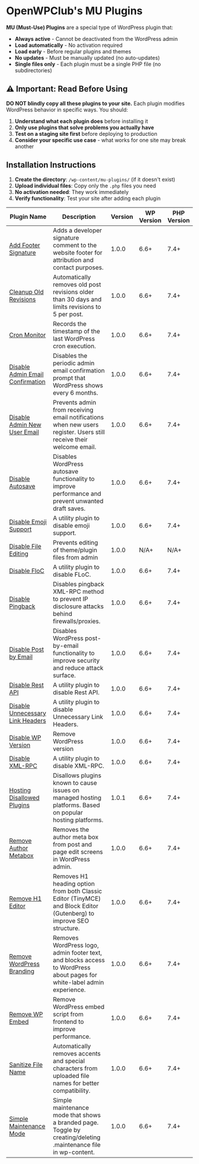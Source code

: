# OpenWPClub's MU Plugins

**MU (Must-Use) Plugins** are a special type of WordPress plugin that:

- **Always active** - Cannot be deactivated from the WordPress admin
- **Load automatically** - No activation required
- **Load early** - Before regular plugins and themes
- **No updates** - Must be manually updated (no auto-updates)
- **Single files only** - Each plugin must be a single PHP file (no subdirectories)

## ⚠️ Important: Read Before Using

**DO NOT blindly copy all these plugins to your site.** Each plugin modifies WordPress behavior in specific ways. You should:

1. **Understand what each plugin does** before installing it
2. **Only use plugins that solve problems you actually have**
3. **Test on a staging site first** before deploying to production
4. **Consider your specific use case** - what works for one site may break another

## Installation Instructions

1. **Create the directory**: `/wp-content/mu-plugins/` (if it doesn't exist)
2. **Upload individual files**: Copy only the `.php` files you need
3. **No activation needed**: They work immediately
4. **Verify functionality**: Test your site after adding each plugin

<!-- PLUGIN_LIST_START -->
| Plugin Name | Description | Version | WP Version | PHP Version |
|-------------|-------------|---------|------------|-------------|
| [Add Footer Signature](https://openwpclub.com) | Adds a developer signature comment to the website footer for attribution and contact purposes. | 1.0.0 | 6.6+ | 7.4+ |
| [Cleanup Old Revisions](https://openwpclub.com) | Automatically removes old post revisions older than 30 days and limits revisions to 5 per post. | 1.0.0 | 6.6+ | 7.4+ |
| [Cron Monitor](https://openwpclub.com) | Records the timestamp of the last WordPress cron execution. | 1.0.0 | 6.6+ | 7.4+ |
| [Disable Admin Email Confirmation](https://openwpclub.com) | Disables the periodic admin email confirmation prompt that WordPress shows every 6 months. | 1.0.0 | 6.6+ | 7.4+ |
| [Disable Admin New User Email](https://openwpclub.com) | Prevents admin from receiving email notifications when new users register. Users still receive their welcome email. | 1.0.0 | 6.6+ | 7.4+ |
| [Disable Autosave](https://openwpclub.com) | Disables WordPress autosave functionality to improve performance and prevent unwanted draft saves. | 1.0.0 | 6.6+ | 7.4+ |
| [Disable Emoji Support](https://openwpclub.com) | A utility plugin to disable emoji support. | 1.0.0 | 6.6+ | 7.4+ |
| [Disable File Editing](https://openwpclub.com) | Prevents editing of theme/plugin files from admin | 1.0.0 | N/A+ | N/A+ |
| [Disable FloC](https://openwpclub.com) | A utility plugin to disable FLoC. | 1.0.0 | 6.6+ | 7.4+ |
| [Disable Pingback](https://openwpclub.com) | Disables pingback XML-RPC method to prevent IP disclosure attacks behind firewalls/proxies. | 1.0.0 | 6.6+ | 7.4+ |
| [Disable Post by Email](https://openwpclub.com) | Disables WordPress post-by-email functionality to improve security and reduce attack surface. | 1.0.0 | 6.6+ | 7.4+ |
| [Disable Rest API](https://openwpclub.com) | A utility plugin to disable Rest API. | 1.0.0 | 6.6+ | 7.4+ |
| [Disable Unnecessary Link Headers](https://openwpclub.com) | A utility plugin to disable Unnecessary Link Headers. | 1.0.0 | 6.6+ | 7.4+ |
| [Disable WP Version](https://openwpclub.com) | Remove WordPress version | 1.0.0 | 6.6+ | 7.4+ |
| [Disable XML-RPC](https://openwpclub.com) | A utility plugin to disable XML-RPC. | 1.0.0 | 6.6+ | 7.4+ |
| [Hosting Disallowed Plugins](https://openwpclub.com) | Disallows plugins known to cause issues on managed hosting platforms. Based on popular hosting platforms. | 1.0.1 | 6.6+ | 7.4+ |
| [Remove Author Metabox](https://openwpclub.com) | Removes the author meta box from post and page edit screens in WordPress admin. | 1.0.0 | 6.6+ | 7.4+ |
| [Remove H1 Editor](https://openwpclub.com) | Removes H1 heading option from both Classic Editor (TinyMCE) and Block Editor (Gutenberg) to improve SEO structure. | 1.0.0 | 6.6+ | 7.4+ |
| [Remove WordPress Branding](https://openwpclub.com) | Removes WordPress logo, admin footer text, and blocks access to WordPress about pages for white-label admin experience. | 1.0.0 | 6.6+ | 7.4+ |
| [Remove WP Embed](https://openwpclub.com) | Remove WordPress embed script from frontend to improve performance. | 1.0.0 | 6.6+ | 7.4+ |
| [Sanitize File Name](https://openwpclub.com) | Automatically removes accents and special characters from uploaded file names for better compatibility. | 1.0.0 | 6.6+ | 7.4+ |
| [Simple Maintenance Mode](https://openwpclub.com) | Simple maintenance mode that shows a branded page. Toggle by creating/deleting .maintenance file in wp-content. | 1.0.0 | 6.6+ | 7.4+ |

<!-- PLUGIN_LIST_END -->
